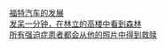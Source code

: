   
[福特汽车的发展](http://www.dianyue.me/archives/341/0owuphl71cvktlhp/)  
[发呆一分钟，在林立的高楼中看到森林](http://www.dianyue.me/archives/319/e9fowbd42hbk4h89/)  
[所有强迫症患者都会从他的照片中得到救赎](http://www.dianyue.me/archives/179/cmat7nh88ud3lvbo/)